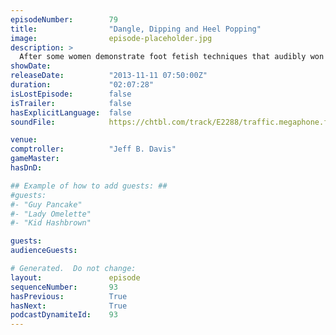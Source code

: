 ```yaml
---
episodeNumber:        79
title:                "Dangle, Dipping and Heel Popping"
image:                episode-placeholder.jpg
description: >
  After some women demonstrate foot fetish techniques that audibly won't make any sense to you, dear listener, the enigmatic Brody Stevens joins Harmontown for the first time. Later, Mayor Harmon is inducted into a prestigious alliance and Kumail returns...
showDate:             
releaseDate:          "2013-11-11 07:50:00Z"
duration:             "02:07:28"
isLostEpisode:        false
isTrailer:            false
hasExplicitLanguage:  false
soundFile:            https://chtbl.com/track/E2288/traffic.megaphone.fm/STA1565626686.mp3?updated=1560295827

venue:                
comptroller:          "Jeff B. Davis"
gameMaster:           
hasDnD:               

## Example of how to add guests: ##
#guests:
#- "Guy Pancake"
#- "Lady Omelette"
#- "Kid Hashbrown"

guests:
audienceGuests:

# Generated.  Do not change:
layout:               episode
sequenceNumber:       93
hasPrevious:          True
hasNext:              True
podcastDynamiteId:    93
---
```


<!-- The episode description will be rendered here -->
<!-- Add your content below here -->

